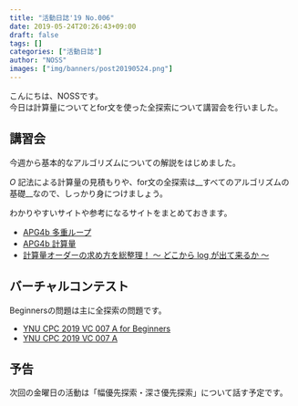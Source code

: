 ```yaml
---
title: "活動日誌'19 No.006"
date: 2019-05-24T20:26:43+09:00
draft: false
tags: []
categories: ["活動日誌"]
author: "NOSS"
images: ["img/banners/post20190524.png"]
---
```


こんにちは、NOSSです。  
今日は計算量についてとfor文を使った全探索について講習会を行いました。

<!--more-->

## 講習会

今週から基本的なアルゴリズムについての解説をはじめました。

$O$ 記法による計算量の見積もりや、for文の全探索は__すべてのアルゴリズムの基礎__なので、しっかり身につけましょう。

わかりやすいサイトや参考になるサイトをまとめておきます。

- [APG4b 多重ループ](https://atcoder.jp/contests/apg4b/tasks/APG4b_s)
- [APG4b 計算量](https://atcoder.jp/contests/apg4b/tasks/APG4b_w)
- [計算量オーダーの求め方を総整理！ 〜 どこから log が出て来るか 〜](https://qiita.com/drken/items/872ebc3a2b5caaa4a0d0)

## バーチャルコンテスト

Beginnersの問題は主に全探索の問題です。

- [YNU CPC 2019 VC 007 A for Beginners](https://not-522.appspot.com/contest/5694327095296000)
- [YNU CPC 2019 VC 007 A](https://not-522.appspot.com/contest/6003317712879616)

## 予告

次回の金曜日の活動は「幅優先探索・深さ優先探索」について話す予定です。